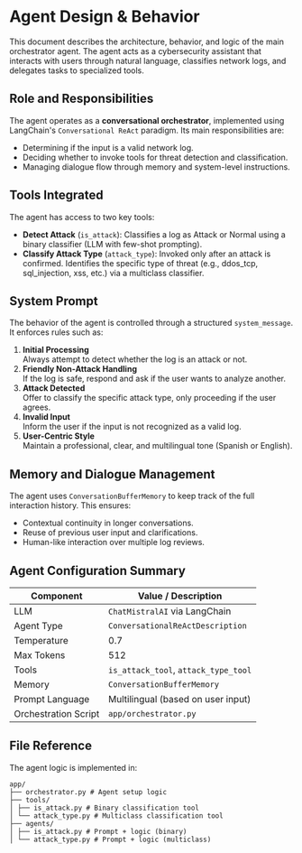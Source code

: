 # Agent Design & Behavior

This document describes the architecture, behavior, and logic of the main orchestrator agent. The agent acts as a cybersecurity assistant that interacts with users through natural language, classifies network logs, and delegates tasks to specialized tools.

## Role and Responsibilities

The agent operates as a **conversational orchestrator**, implemented using LangChain's `Conversational ReAct` paradigm. Its main responsibilities are:

- Determining if the input is a valid network log.
- Deciding whether to invoke tools for threat detection and classification.
- Managing dialogue flow through memory and system-level instructions.

## Tools Integrated

The agent has access to two key tools:
- **Detect Attack** (`is_attack`): Classifies a log as Attack or Normal using a binary classifier (LLM with few-shot prompting).
- **Classify Attack Type** (`attack_type`): Invoked only after an attack is confirmed. Identifies the specific type of threat (e.g., ddos_tcp, sql_injection, xss, etc.) via a multiclass classifier.

## System Prompt

The behavior of the agent is controlled through a structured `system_message`. It enforces rules such as:

1. **Initial Processing**  
   Always attempt to detect whether the log is an attack or not.
2. **Friendly Non-Attack Handling**  
   If the log is safe, respond and ask if the user wants to analyze another.
3. **Attack Detected**  
   Offer to classify the specific attack type, only proceeding if the user agrees.
4. **Invalid Input**  
   Inform the user if the input is not recognized as a valid log.
5. **User-Centric Style**  
   Maintain a professional, clear, and multilingual tone (Spanish or English).

## Memory and Dialogue Management

The agent uses `ConversationBufferMemory` to keep track of the full interaction history. This ensures:

- Contextual continuity in longer conversations.
- Reuse of previous user input and clarifications.
- Human-like interaction over multiple log reviews.

## Agent Configuration Summary

| Component             | Value / Description                                 |
|----------------------|------------------------------------------------------|
| LLM                  | `ChatMistralAI` via LangChain                        |
| Agent Type           | `ConversationalReActDescription`                    |
| Temperature          | 0.7                                                  |
| Max Tokens           | 512                                                  |
| Tools                | `is_attack_tool`, `attack_type_tool`                |
| Memory               | `ConversationBufferMemory`                          |
| Prompt Language      | Multilingual (based on user input)                  |
| Orchestration Script | `app/orchestrator.py`                               |

## File Reference

The agent logic is implemented in:
```
app/
├── orchestrator.py # Agent setup logic
├── tools/
│ ├── is_attack.py # Binary classification tool
│ └── attack_type.py # Multiclass classification tool
├── agents/
│ ├── is_attack.py # Prompt + logic (binary)
│ └── attack_type.py # Prompt + logic (multiclass)
```
